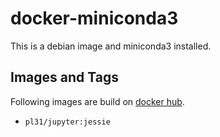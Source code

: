 docker-miniconda3
=================

This is a debian image and miniconda3 installed.

Images and Tags
---------------

Following images are build on [docker hub](https://hub.docker.com/r/pl31/miniconda3/tags/).

- `pl31/jupyter:jessie`
